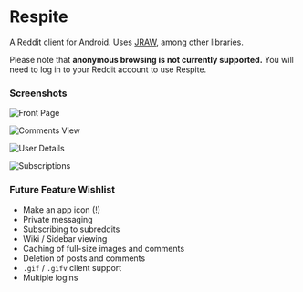 # Respite


A Reddit client for Android. Uses [JRAW](https://github.com/thatJavaNerd/JRAW), among other libraries.


Please note that **anonymous browsing is not currently supported.** You will need to log in to your Reddit account to use Respite.

### Screenshots

![Front Page](https://github.com/gouthamank/respite/tree/master/scrot/frontpage.png "Front Page")

![Comments View](respite/scrot/comment_context.png "Comments View")

![User Details](https://github.com/gouthamank/respite/tree/master/scrot/user_comments.png "User Details")

![Subscriptions](https://github.com/gouthamank/respite/tree/master/scrot/user_subscriptions.png "Easy Access Subscriptions")

### Future Feature Wishlist

* Make an app icon (!)
* Private messaging
* Subscribing to subreddits
* Wiki / Sidebar viewing
* Caching of full-size images and comments
* Deletion of posts and comments
* `.gif` / `.gifv` client support
* Multiple logins



